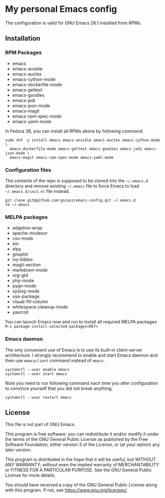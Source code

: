 # My personal Emacs config

The configuration is valid for GNU Emacs 28.1 installed from RPMs.

## Installation

### RPM Packages

* emacs
* emacs-ansible
* emacs-auctex
* emacs-cython-mode
* emacs-dockerfile-mode
* emacs-gettext
* emacs-goodies
* emacs-jedi
* emacs-json-mode
* emacs-magit
* emacs-rpm-spec-mode
* emacs-yaml-mode

In Fedora 38, you can install all RPMs above by following command:

```shell
sudo dnf -y install emacs emacs-ansible emacs-auctex emacs-cython-mode \
  emacs-dockerfile-mode emacs-gettext emacs-goodies emacs-jedi emacs-json-mode \
  emacs-magit emacs-rpm-spec-mode emacs-yaml-mode
```

### Configuration files

The contents of the repo is supposed to be cloned into the `~/.emacs.d`
directory and remove existing `~/.emacs` file to force Emacs to load
`~/.emacs.d/init.el` file instead.

```shell
git clone git@github.com:gszasz/emacs-config.git ~/.emacs.d
rm ~/.emacs
```

### MELPA packages

* adaptive-wrap
* apache-modesor
* csv-mode
* ein
* elpy
* gnuplot
* ivy-bibtex
* magit-section
* markdown-mode
* org-gtd
* php-mode
* pygn-mode
* syslog-mode
* use-package
* visual-fill-column
* whitespace-cleanup-mode
* yascroll

You can launch Emacs now and run to install all required MELPA packages
`M-x package-install-selected-packages<RET>`


### Emacs daemon

The only convenient use of Emacs is to use its built-in client-server
architecture.  I strongly recommend to enable and start Emacs daemon and then
use `emacsclient` command instead of `emacs`.

```shell
systemctl --user enable emacs
systemctl --user start emacs
```

Note you need to run following command each time you alter configuration to
convince yourself that you did not break anything.

```shell
systemctl --user restart emacs
```

## License

This file is not part of GNU Emacs.

This program is free software: you can redistribute it and/or modify it under
the terms of the GNU General Public License as published by the Free Software
Foundation, either version 3 of the License, or (at your option) any later
version.

This program is distributed in the hope that it will be useful, but WITHOUT ANY
WARRANTY; without even the implied warranty of MERCHANTABILITY or FITNESS FOR A
PARTICULAR PURPOSE.  See the GNU General Public License for more details.

You should have received a copy of the GNU General Public License along with
this program.  If not, see <https://www.gnu.org/licenses/>.
